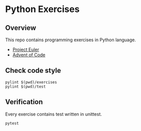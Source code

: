 # Python Exercises

## Overview

This repo contains programming exercises in Python language.

- [Project Euler](https://projecteuler.net/)
- [Advent of Code](https://adventofcode.com/)

## Check code style

```
pylint $(pwd)/exercises
pylint $(pwd)/test
```

## Verification

Every exercise contains test written in unittest.

```
pytest
```
